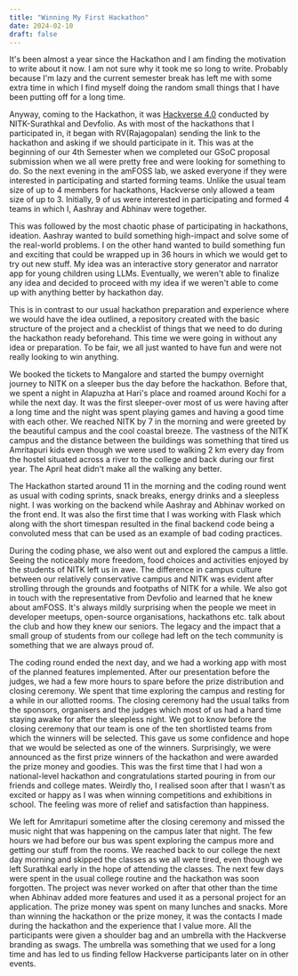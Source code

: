 ```yaml
---
title: "Winning My First Hackathon"
date: 2024-02-10
draft: false
---
```


It's been almost a year since the Hackathon and I am finding the motivation to write about it now. I am not sure why it took me so long to write. Probably because I'm lazy and the current semester break has left me with some extra time in which I find myself doing the random small things that I have been putting off for a long time.

Anyway, coming to the Hackathon, it was [Hackverse 4.0](https://hackverse.nitk.ac.in/) conducted by NITK-Surathkal and Devfolio. As with most of the hackathons that I participated in, it began with RV(Rajagopalan) sending the link to the hackathon and asking if we should participate in it. This was at the beginning of our 4th Semester when we completed our GSoC proposal submission when we all were pretty free and were looking for something to do. So the next evening in the amFOSS lab, we asked everyone if they were interested in participating and started forming teams. Unlike the usual team size of up to 4 members for hackathons, Hackverse only allowed a team size of up to 3. Initially, 9 of us were interested in participating and formed 4 teams in which I, Aashray and Abhinav were together.

This was followed by the most chaotic phase of participating in hackathons, ideation. Aashray wanted to build something high-impact and solve some of the real-world problems. I on the other hand wanted to build something fun and exciting that could be wrapped up in 36 hours in which we would get to try out new stuff. My idea was an interactive story generator and narrator app for young children using LLMs. Eventually, we weren't able to finalize any idea and decided to proceed with my idea if we weren't able to come up with anything better by hackathon day. 

This is in contrast to our usual hackathon preparation and experience where we would have the idea outlined, a repository created with the basic structure of the project and a checklist of things that we need to do during the hackathon ready beforehand. This time we were going in without any idea or preparation. To be fair, we all just wanted to have fun and were not really looking to win anything.

We booked the tickets to Mangalore and started the bumpy overnight journey to NITK on a sleeper bus the day before the hackathon. Before that, we spent a night in Alapuzha at Hari's place and roamed around Kochi for a while the next day. It was the first sleeper-over most of us were having after a long time and the night was spent playing games and having a good time with each other. We reached NITK by 7 in the morning and were greeted by the beautiful campus and the cool coastal breeze. The vastness of the NITK campus and the distance between the buildings was something that tired us Amritapuri kids even though we were used to walking 2 km every day from the hostel situated across a river to the college and back during our first year. The April heat didn't make all the walking any better.

The Hackathon started around 11 in the morning and the coding round went as usual with coding sprints, snack breaks, energy drinks and a sleepless night. I was working on the backend while Aashray and Abhinav worked on the front end. It was also the first time that I was working with Flask which along with the short timespan resulted in the final backend code being a convoluted mess that can be used as an example of bad coding practices.

During the coding phase, we also went out and explored the campus a little. Seeing the noticeably more freedom, food choices and activities enjoyed by the students of NITK left us in awe. The difference in campus culture between our relatively conservative campus and NITK  was evident after strolling through the grounds and footpaths of NITK for a while. We also got in touch with the representative from Devfolio and learned that he knew about amFOSS. It's always mildly surprising when the people we meet in developer meetups, open-source organisations, hackathons etc. talk about the club and how they knew our seniors. The legacy and the impact that a small group of students from our college had left on the tech community is something that we are always proud of.

The coding round ended the next day, and we had a working app with most of the planned features implemented. After our presentation before the judges, we had a few more hours to spare before the prize distribution and closing ceremony. We spent that time exploring the campus and resting for a while in our allotted rooms. The closing ceremony had the usual talks from the sponsors, organisers and the judges which most of us had a hard time staying awake for after the sleepless night. We got to know before the closing ceremony that our team is one of the ten shortlisted teams from which the winners will be selected. This gave us some confidence and hope that we would be selected as one of the winners. Surprisingly, we were announced as the first prize winners of the hackathon and were awarded the prize money and goodies. This was the first time that I had won a national-level hackathon and congratulations started pouring in from our friends and college mates. Weirdly tho, I realised soon after that I wasn't as excited or happy as I was when winning competitions and exhibitions in school. The feeling was more of relief and satisfaction than happiness.

We left for Amritapuri sometime after the closing ceremony and missed the music night that was happening on the campus later that night. The few hours we had before our bus was spent exploring the campus more and getting our stuff from the rooms. We reached back to our college the next day morning and skipped the classes as we all were tired, even though we left Surathkal early in the hope of attending the classes. The next few days were spent in the usual college routine and the hackathon was soon forgotten.  The project was never worked on after that other than the time when Abhinav added more features and used it as a personal project for an application. The prize money was spent on many lunches and snacks. More than winning the hackathon or the prize money, it was the contacts I made during the hackathon and the experience that I value more. All the participants were given a shoulder bag and an umbrella with the Hackverse branding as swags. The umbrella was something that we used for a long time and has led to us finding fellow Hackverse participants later on in other events.
